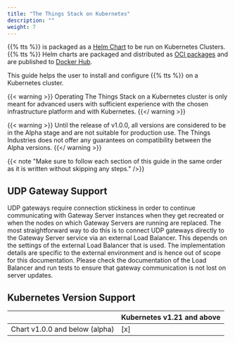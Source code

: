 ```yaml
---
title: "The Things Stack on Kubernetes"
description: ""
weight: 7
---
```


{{% tts %}} is packaged as a [Helm Chart](https://helm.sh/) to be run on Kubernetes Clusters. {{% tts %}} Helm charts are packaged and distributed as [OCI packages](https://helm.sh/docs/topics/registries/) and are published to [Docker Hub](https://hub.docker.com/r/thethingsindustries/lorawan-stack-helm-chart).

This guide helps the user to install and configure {{% tts %}} on a Kubernetes cluster.

{{< warning >}} Operating The Things Stack on a Kubernetes cluster is only meant for advanced users with sufficient experience with the chosen infrastructure platform and with Kubernetes. {{</ warning >}}

{{< warning >}} Until the release of v1.0.0, all versions are considered to be in the Alpha stage and are not suitable for production use. The Things Industries does not offer any guarantees on compatibility between the Alpha versions. {{</ warning >}}

{{< note  "Make sure to follow each section of this guide in the same order as it is written without skipping any steps." />}}

## UDP Gateway Support

UDP gateways require connection stickiness in order to continue communicating with Gateway Server instances when they get recreated or when the nodes on which Gateway Servers are running are replaced. The most straightforward way to do this is to connect UDP gateways directly to the Gateway Server service via an external Load Balancer.
This depends on the settings of the external Load Balancer that is used. The implementation details are specific to the external environment and is hence out of scope for this documentation.
Please check the documentation of the Load Balancer and run tests to ensure that gateway communication is not lost on server updates.

## Kubernetes Version Support

||Kubernetes v1.21 and above|
|---|---|
|Chart v1.0.0 and below (alpha)|[x]|
